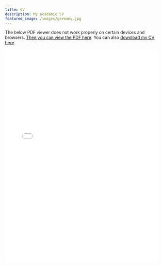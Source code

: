 ```yaml
---
title: CV
description: My academic CV
featured_image: /images/germany.jpg
---
```


The below PDF viewer does not work properly on certain devices and browsers. <a href="https://www.jesperbojeryd.se/misc/CV-Jesper-Bojeryd.pdf" target="_blank">Then you can view the PDF here</a>. You can also <a href="https://github.com/bojeryd91/bojeryd91.github.io/raw/main/misc/CV-Jesper-Bojeryd.pdf" download>download my CV here</a>.
<p align="center">
    <iframe src="./misc/CV-Jesper-Bojeryd.pdf#toolbar=0&navpanes=0&scrollbar=0#zoom=40" width="100%" height="700px" frameborder="0" webkitallowfullscreen mozallowfullscreen allowfullscreen><p>This browser does not support PDFs. Please download the PDF to view it: <a href="../misc/CV-Jesper-Bojeryd.pdf">Download PDF</a>.</p>
</iframe>
</p>
